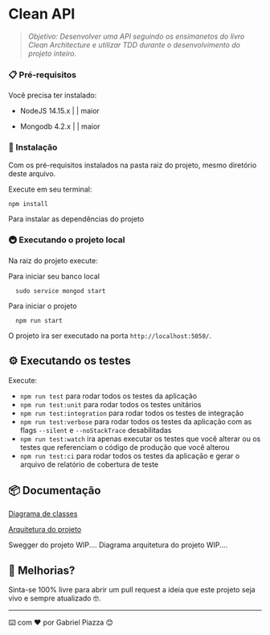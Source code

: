 # Clean API

> _Objetivo: Desenvolver uma API seguindo os ensimanetos do livro Clean Architecture e utilizar TDD durante o desenvolvimento do projeto inteiro_.

### 📋 Pré-requisitos

Você precisa ter instalado:

- NodeJS 14.15.x | | maior

- Mongodb 4.2.x | |  maior

### 🔧 Instalação

Com os pré-requisitos instalados na pasta raiz do projeto, mesmo diretório deste arquivo.

Execute em seu terminal:

```
npm install
```
Para instalar as dependências do projeto

### 🚇 Executando o projeto local

Na raiz do projeto execute:

Para iniciar seu banco local
```
  sudo service mongod start
```

Para iniciar o projeto
```
  npm run start
```

O projeto ira ser executado na porta `http://localhost:5050/`.

## ⚙️ Executando os testes

Execute:
- `npm run test` para rodar todos os testes da aplicação
- `npm run test:unit` para rodar todos os testes unitários
- `npm run test:integration` para rodar todos os testes de integração
- `npm run test:verbose` para rodar todos os testes da aplicação com as flags `--silent` e `--noStackTrace` desabilitadas
- `npm run test:watch` ira apenas executar os testes que você alterar ou os testes que referenciam o código de produção que você alterou
- `npm run test:ci` para rodar todos os testes da aplicação e gerar o arquivo de relatório de cobertura de teste

## 📦 Documentação

[Diagrama de classes](https://drive.google.com/file/d/1Ph5pmn-KZJILFRX_DQYLz5iVHq3gcw2D/view?usp=sharing)

[Arquitetura do projeto](./docs/ARCHITECTURE.MD)

Swegger do projeto WIP....
Diagrama arquitetura do projeto WIP....


## 🎁 Melhorias?

Sinta-se 100% livre para abrir um pull request a ideia que este projeto seja vivo e sempre atualizado 🤓.

---
⌨️ com ❤️ por Gabriel Piazza 😊
